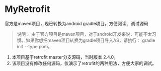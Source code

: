 # MyRetrofit
官方是maven项目，现已转换为android gradle项目，方便阅读、调试源码

> 说明：
由于官方项目是maven项目，对于android开发来说，可能不太习惯。如果你想把maven项目转换为gradle项目导入AS，请执行：
gradle init --type pom。

1) 本项目基于retrofit master分支源码，当时版本 2.4.0。
2) 该项目没有修改任何源码，仅演示了retrofit的两种用法，方便大家的调试。
